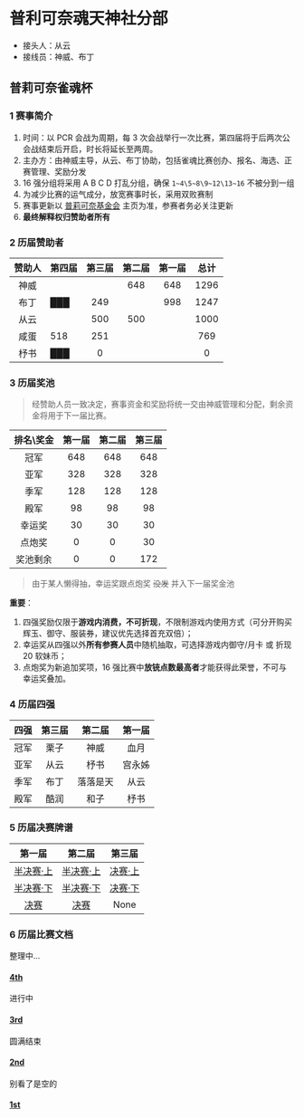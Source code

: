 # 普利可奈魂天神社分部

- 接头人：从云
- 接线员：神威、布丁

## 普莉可奈雀魂杯

### 1 赛事简介

1. 时间：以 PCR 会战为周期，每 3 次会战举行一次比赛，第四届将于后两次公会战结束后开启，时长将延长至两周。
2. 主办方：由神威主导，从云、布丁协助，包括雀魂比赛创办、报名、海选、正赛管理、奖励分发
3. 16 强分组将采用 A B C D 打乱分组，确保 `1~4\5~8\9~12\13~16` 不被分到一组
4. 为减少比赛的运气成分，放宽赛事时长，采用双败赛制
5. 赛事更新以 [普莉可奈基金会](https://gitee.com/PriConneFoundation/PriConneFoundation) 主页为准，参赛者务必关注更新
6. **最终解释权归赞助者所有**

### 2 历届赞助者

| 赞助人 | 第四届 | 第三届 | 第二届 | 第一届 | 总计 |
| :----: | ------ | :----: | :----: | :----: | :--: |
|  神威  |        |        |  648   |  648   | 1296 |
|  布丁  | ███    |  249   |        |  998   | 1247 |
|  从云  |        |  500   |  500   |        | 1000 |
|  咸蛋  | 518    |  251   |        |        | 769  |
|  杼书  | ███    |   0    |        |        |  0   |

### 3 历届奖池
> 经赞助人员一致决定，赛事资金和奖励将统一交由神威管理和分配，剩余资金将用于下一届比赛。

| 排名\奖金     | 第一届    | 第二届     | 第三届    |
| :-------------: | :-------------: |:-------------: | :------------: |
|冠军| 648|648|648|
|亚军|328|328|328|
|季军|128|128|128|
|殿军|98|98|98|
|幸运奖|30|30|30|
|点炮奖|0|0|30|
|奖池剩余|0|0|172|

> 由于某人懒得抽，幸运奖跟点炮奖 ~~没发~~ 并入下一届奖金池

**重要**：
1. 四强奖励仅限于**游戏内消费，不可折现**，不限制游戏内使用方式（可分开购买辉玉、御守、服装券，建议优先选择首充双倍）；
2. 幸运奖从四强以外**所有参赛人员**中随机抽取，可选择游戏内御守/月卡 或 折现 20 软妹币；
3. 点炮奖为新追加奖项，16 强比赛中**放铳点数最高者**才能获得此荣誉，不可与幸运奖叠加。

### 4 历届四强
| 四强    | 第三届    | 第二届     | 第一届  |
| :-------------: | :-------------: |:-------------: | :------------: |
|冠军|栗子|神威|血月|
|亚军|从云|杼书|宫永姊|
|季军|布丁|落落是天|从云|
|殿军|酷润|和子|杼书|


### 5 历届决赛牌谱
| 第一届    | 第二届     | 第三届    |
| :-------------: | :-------------: | :------------: |
|[半决赛·上][1]|[半决赛·上][4]|[决赛·上][7]|
|[半决赛·下][2]|[半决赛·下][5]|[决赛·下][8]|
|[决赛][3]|[决赛][6]|None|

### 6 历届比赛文档
整理中...

#### [4th](4th.md)
进行中
#### [3rd](3rd.md)
圆满结束
#### [2nd](2nd.md)
别看了是空的
#### [1st](1st.md)


[1]: https://game.maj-soul.com/1/?paipu=200905-47075ae6-5faa-4d41-9cee-261464b62579_a85449483
[2]: https://game.maj-soul.com/1/?paipu=200905-44b7d7c0-3cc9-4ef8-a98c-ba547d9f997b_a85449483
[3]: https://game.maj-soul.com/1/?paipu=200905-e037fa1c-6221-4a43-acbd-92ca21b7bd5d_a85449483
[4]: https://game.maj-soul.com/1/?paipu=210222-0f785698-b95b-478d-81a6-64ad0c025de2_a85449483
[5]: https://game.maj-soul.com/1/?paipu=210222-376d5f33-795e-4b29-bc18-0d0d7b0e02cc_a85449483
[6]: https://game.maj-soul.com/1/?paipu=210222-565d2ecc-0c61-449e-a402-f39a52cf5eb8_a85449483
[7]: https://game.maj-soul.com/1/?paipu=211114-85e77fd3-f16b-4862-9d7c-7cc4739d7da8
[8]: https://game.maj-soul.com/1/?paipu=211114-9dddb854-47ee-4c5e-8495-0e16370679da
